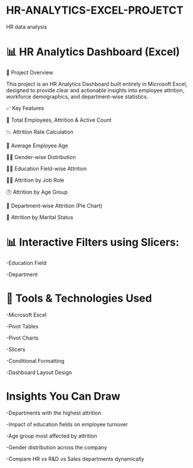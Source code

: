 # HR-ANALYTICS-EXCEL-PROJETCT
HR data analysis

# 📊 HR Analytics Dashboard (Excel)

📁 Project Overview

This project is an HR Analytics Dashboard built entirely in Microsoft Excel, designed to provide clear and actionable insights into employee attrition, workforce demographics, and department-wise statistics.

✅ Key Features

🔢 Total Employees, Attrition & Active Count

📉 Attrition Rate Calculation

🎂 Average Employee Age

👨‍💼 Gender-wise Distribution

🧑‍🎓 Education Field-wise Attrition

🧑‍💼 Attrition by Job Role

🕒 Attrition by Age Group

💼 Department-wise Attrition (Pie Chart)

💍 Attrition by Marital Status

# 📊 Interactive Filters using Slicers:

-Education Field

-Department

#  📌 Tools & Technologies Used

-Microsoft Excel

-Pivot Tables

-Pivot Charts

-Slicers

-Conditional Formatting

-Dashboard Layout Design

# Insights You Can Draw

-Departments with the highest attrition

-Impact of education fields on employee turnover

-Age group most affected by attrition

-Gender distribution across the company

-Compare HR vs R&D vs Sales departments dynamically

